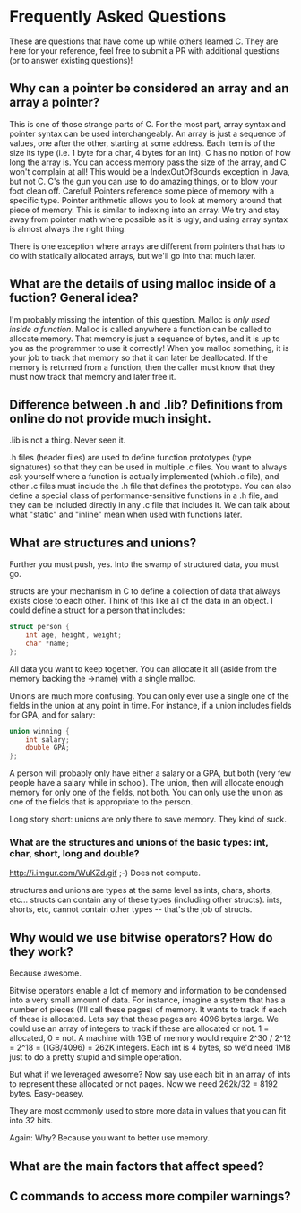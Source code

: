 # Frequently Asked Questions
These are questions that have come up while others learned C. They are here for your reference, feel free to submit a PR with additional questions (or to answer existing questions)!

## Why can a pointer be considered an array and an array a pointer?

This is one of those strange parts of C.  For the most part, array syntax and pointer syntax can be used interchangeably.  An array is just a sequence of values, one after the other, starting at some address.  Each item is of the size its type (i.e. 1 byte for a char, 4 bytes for an int).  C has no notion of how long the array is.  You can access memory pass the size of the array, and C won't complain at all!  This would be a IndexOutOfBounds exception in Java, but not C.  C's the gun you can use to do amazing things, or to blow your foot clean off.  Careful!  Pointers reference some piece of memory with a specific type.  Pointer arithmetic allows you to look at memory around that piece of memory.  This is similar to indexing into an array.  We try and stay away from pointer math where possible as it is ugly, and using array syntax is almost always the right thing.

There is one exception where arrays are different from pointers that has to do with statically allocated arrays, but we'll go into that much later. 

## What are the details of using malloc inside of a fuction? General idea?

I'm probably missing the intention of this question.  Malloc is _only used inside a function_.  Malloc is called anywhere a function can be called to allocate memory.  That memory is just a sequence of bytes, and it is up to you as the programmer to use it correctly!  When you malloc something, it is your job to track that memory so that it can later be deallocated.  If the memory is returned from a function, then the caller must know that they must now track that memory and later free it.

## Difference between .h and .lib? Definitions from online do not provide much insight.

.lib is not a thing.  Never seen it.

.h files (header files) are used to define function prototypes (type signatures) so that they can be used in multiple .c files.  You want to always ask yourself where a function is actually implemented (which .c file), and other .c files must include the .h file that defines the prototype.  You can also define a special class of performance-sensitive functions in a .h file, and they can be included directly in any .c file that includes it.  We can talk about what "static" and "inline" mean when used with functions later.

## What are structures and unions?

Further you must push, yes.  Into the swamp of structured data, you must go.

structs are your mechanism in C to define a collection of data that always exists close to each other.  Think of this like all of the data in an object.  I could define a struct for a person that includes:

```c
struct person {
    int age, height, weight;
    char *name;
};
```

All data you want to keep together.  You can allocate it all (aside from the memory backing the ->name) with a single malloc.

Unions are much more confusing.  You can only ever use a single one of the fields in the union at any point in time.  For instance, if a union includes fields for GPA, and for salary:

```c
union winning {
    int salary;
    double GPA;
};
```

A person will probably only have either a salary or a GPA, but both (very few people have a salary while in school).  The union, then will allocate enough memory for only one of the fields, not both.  You can only use the union as one of the fields that is appropriate to the person.

Long story short:  unions are only there to save memory.  They kind of suck.

###  What are the structures and unions of the basic types: int, char, short, long and double?

http://i.imgur.com/WuKZd.gif ;-) Does not compute.

structures and unions are types at the same level as ints, chars, shorts, etc...  structs can contain any of these types (including other structs).  ints, shorts, etc, cannot contain other types -- that's the job of structs.

## Why would we use bitwise operators? How do they work?

Because awesome.

Bitwise operators enable a lot of memory and information to be condensed into a very small amount of data.  For instance, imagine a system that has a number of pieces (I'll call these pages) of memory.  It wants to track if each of these is allocated.  Lets say that these pages are 4096 bytes large.  We could use an array of integers to track if these are allocated or not.  1 = allocated, 0 = not.  A machine with 1GB of memory would require 2^30 / 2^12 = 2^18 = (1GB/4096) = 262K integers.  Each int is 4 bytes, so we'd need 1MB just to do a pretty stupid and simple operation.

But what if we leveraged awesome?  Now say use each bit in an array of ints to represent these allocated or not pages.  Now we need 262k/32 = 8192 bytes.  Easy-peasey.

They are most commonly used to store more data in values that you can fit into 32 bits.

Again:  Why?  Because you want to better use memory.

## What are the main factors that affect speed?
## C commands to access more compiler warnings?
